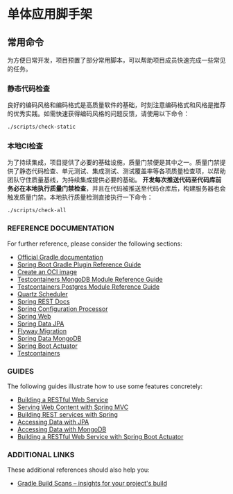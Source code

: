 # 单体应用脚手架

## 常用命令
为方便日常开发，项目预置了部分常用脚本，可以帮助项目成员快速完成一些常见的任务。

### 静态代码检查
良好的编码风格和编码格式是高质量软件的基础，时刻注意编码格式和风格是推荐的优秀实践。如需快速获得编码风格的问题反馈，请使用以下命令：
```bash
./scripts/check-static
```

### 本地CI检查
为了持续集成，项目提供了必要的基础设施，质量门禁便是其中之一。质量门禁提供了静态代码检查、单元测试、集成测试、测试覆盖率等各项质量检查项，以帮助团队守住质量基线，为持续集成提供必要的基础。
**开发每次推送代码至代码库前务必在本地执行质量门禁检查**，并且在代码被推送至代码仓库后，构建服务器也会触发质量门禁。本地执行质量检测直接执行一下命令：
```bash
./scripts/check-all
```

### REFERENCE DOCUMENTATION

For further reference, please consider the following sections:

* [Official Gradle documentation](https://docs.gradle.org)
* [Spring Boot Gradle Plugin Reference Guide](https://docs.spring.io/spring-boot/docs/2.6.7/gradle-plugin/reference/html/)
* [Create an OCI image](https://docs.spring.io/spring-boot/docs/2.6.7/gradle-plugin/reference/html/#build-image)
* [Testcontainers MongoDB Module Reference Guide](https://www.testcontainers.org/modules/databases/mongodb/)
* [Testcontainers Postgres Module Reference Guide](https://www.testcontainers.org/modules/databases/postgres/)
* [Quartz Scheduler](https://docs.spring.io/spring-boot/docs/2.6.7/reference/htmlsingle/#boot-features-quartz)
* [Spring REST Docs](https://docs.spring.io/spring-restdocs/docs/current/reference/html5/)
* [Spring Configuration Processor](https://docs.spring.io/spring-boot/docs/2.6.7/reference/htmlsingle/#configuration-metadata-annotation-processor)
* [Spring Web](https://docs.spring.io/spring-boot/docs/2.6.7/reference/htmlsingle/#boot-features-developing-web-applications)
* [Spring Data JPA](https://docs.spring.io/spring-boot/docs/2.6.7/reference/htmlsingle/#boot-features-jpa-and-spring-data)
* [Flyway Migration](https://docs.spring.io/spring-boot/docs/2.6.7/reference/htmlsingle/#howto-execute-flyway-database-migrations-on-startup)
* [Spring Data MongoDB](https://docs.spring.io/spring-boot/docs/2.6.7/reference/htmlsingle/#boot-features-mongodb)
* [Spring Boot Actuator](https://docs.spring.io/spring-boot/docs/2.6.7/reference/htmlsingle/#production-ready)
* [Testcontainers](https://www.testcontainers.org/)

### GUIDES

The following guides illustrate how to use some features concretely:

* [Building a RESTful Web Service](https://spring.io/guides/gs/rest-service/)
* [Serving Web Content with Spring MVC](https://spring.io/guides/gs/serving-web-content/)
* [Building REST services with Spring](https://spring.io/guides/tutorials/bookmarks/)
* [Accessing Data with JPA](https://spring.io/guides/gs/accessing-data-jpa/)
* [Accessing Data with MongoDB](https://spring.io/guides/gs/accessing-data-mongodb/)
* [Building a RESTful Web Service with Spring Boot Actuator](https://spring.io/guides/gs/actuator-service/)

### ADDITIONAL LINKS

These additional references should also help you:

* [Gradle Build Scans – insights for your project's build](https://scans.gradle.com#gradle)
